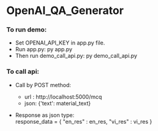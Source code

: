 # OpenAI_QA_Generator

### To run demo:
  - Set OPENAI_API_KEY in app.py file.
  - Run app.py: py app.py
  - Then run demo_call_api.py: py demo_call_api.py

### To call api:
  - Call by POST method: 
  	+ url : http://localhost:5000/mcq
  	+ json: {'text': material_text}

  - Response as json type: \
    response_data = {
        "en_res" : en_res,
        "vi_res" : vi_res
    }
